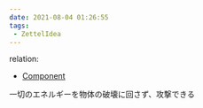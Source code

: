 ```yaml
---
date: 2021-08-04 01:26:55
tags:
 - ZettelIdea
---
```

relation:
 - [Component](../Novels/NovelClean/Component.md)

一切のエネルギーを物体の破壊に回さず、攻撃できる